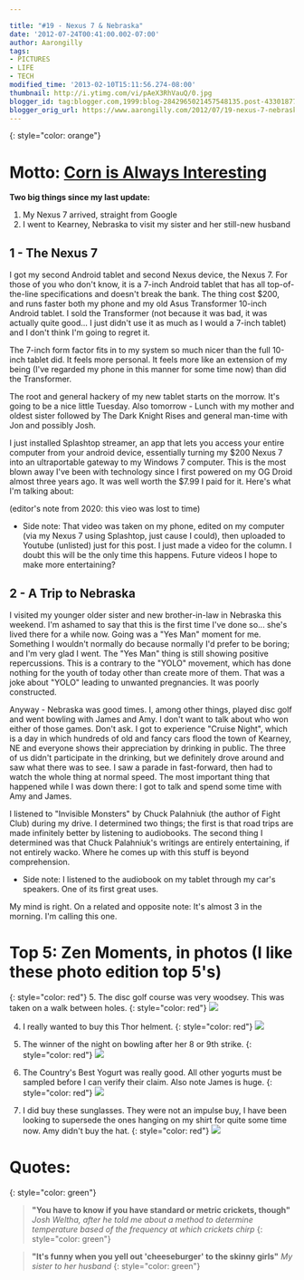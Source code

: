 ```yaml
---

title: "#19 - Nexus 7 & Nebraska"
date: '2012-07-24T00:41:00.002-07:00'
author: Aarongilly
tags:
- PICTURES
- LIFE
- TECH
modified_time: '2013-02-10T15:11:56.274-08:00'
thumbnail: http://i.ytimg.com/vi/pAeX3RhVauQ/0.jpg
blogger_id: tag:blogger.com,1999:blog-2842965021457548135.post-4330187720376223093
blogger_orig_url: https://www.aarongilly.com/2012/07/19-nexus-7-nebraska.html
---
```


{: style="color: orange"}
# Motto: [Corn is Always Interesting](http://www.youtube.com/watch?v=7FWBxVis49M)

**Two big things since my last update:**
1. My Nexus 7 arrived, straight from Google
2. I went to Kearney, Nebraska to visit my sister and her still-new husband

## 1 - The Nexus 7

I got my second Android tablet and second Nexus device, the Nexus 7. For those of you who don't know, it is a 7-inch Android tablet that has all top-of-the-line specifications and doesn't break the bank. The thing cost $200, and runs faster both my phone and my old Asus Transformer 10-inch Android tablet. I sold the Transformer (not because it was bad, it was actually quite good... I just didn't use it as much as I would a 7-inch tablet) and I don't think I'm going to regret it. 

The 7-inch form factor fits in to my system so much nicer than the full 10-inch tablet did. It feels more personal. It feels more like an extension of my being (I've regarded my phone in this manner for some time now) than did the Transformer.

The root and general hackery of my new tablet starts on the morrow. It's going to be a nice little Tuesday. Also tomorrow - Lunch with my mother and oldest sister followed by The Dark Knight Rises and general man-time with Jon and possibly Josh.

I just installed Splashtop streamer, an app that lets you access your entire computer from your android device, essentially turning my $200 Nexus 7 into an ultraportable gateway to my Windows 7 computer. This is the most blown away I've been with technology since I first powered on my OG Droid almost three years ago. It was well worth the $7.99 I paid for it. Here's what I'm talking about:

(editor's note from 2020: this vieo was lost to time)

- Side note: That video was taken on my phone, edited on my computer (via my Nexus 7 using Splashtop, just cause I could), then uploaded to Youtube (unlisted) just for this post. I just made a video for the column. I doubt this will be the only time this happens. Future videos I hope to make more entertaining?

## 2 - A Trip to Nebraska

I visited my younger older sister and new brother-in-law in Nebraska this weekend. I'm ashamed to say that this is the first time I've done so... she's lived there for a while now. Going was a "Yes Man" moment for me. Something I wouldn't normally do because normally I'd prefer to be boring; and I'm very glad I went. The "Yes Man" thing is still showing positive repercussions. This is a contrary to the "YOLO" movement, which has done nothing for the youth of today other than create more of them. That was a joke about "YOLO" leading to unwanted pregnancies. It was poorly constructed.

Anyway - Nebraska was good times. I, among other things, played disc golf and went bowling with James and Amy. I don't want to talk about who won either of those games. Don't ask. I got to experience "Cruise Night", which is a day in which hundreds of old and fancy cars flood the town of Kearney, NE and everyone shows their appreciation by drinking in public. The three of us didn't participate in the drinking, but we definitely drove around and saw what there was to see. I saw a parade in fast-forward, then had to watch the whole thing at normal speed. The most important thing that happened while I was down there: I got to talk and spend some time with Amy and James.

I listened to "Invisible Monsters" by Chuck Palahniuk (the author of Fight Club) during my drive. I determined two things; the first is that road trips are made infinitely better by listening to audiobooks. The second thing I determined was that Chuck Palahniuk's writings are entirely entertaining, if not entirely wacko. Where he comes up with this stuff is beyond comprehension. 
- Side note: I listened to the audiobook on my tablet through my car's speakers. One of its first great uses.

My mind is right.
On a related and opposite note: It's almost 3 in the morning. I'm calling this one.

# Top 5: Zen Moments, in photos (I like these photo edition top 5's)
{: style="color: red"}
5. The disc golf course was very woodsey. This was taken on a walk between holes.
{: style="color: red"}
![](https://lh3.googleusercontent.com/pw/ACtC-3ehR-jgd2qQtf330asqLVmGz58GP9t-9kZMc2x7enFc-gwNM4sy_le1Ane51WLhFGEJrxxn1KnkpPvsNTzE-iA7Rc9H4GsC_EqnbA4K_iuZkgSYHK9kE55Ae00X3caCAm8uFPyvrUd1rjfsSeDQ_0kKcA=w640-h480-no?authuser=0)

4. I really wanted to buy this Thor helment.
{: style="color: red"}
![](https://lh3.googleusercontent.com/pw/ACtC-3cW4FhwRtQ7EBzM48CYADCNYwI5S11hDhj-Hp4v4KKG1l5YZ3ZfJIEAtlD5Zg8otx1ZzREUbjd9r-hRvufYWbBsZ9_Wq82ttR1E_MmmChMZXojWtcdxLcSVdcfQFWKtuRJl-RC0PMmtAVrN6XgHfOehbg=w480-h640-no?authuser=0)

3. The winner of the night on bowling after her 8 or 9th strike.
{: style="color: red"}
![](https://lh3.googleusercontent.com/pw/ACtC-3f02KMxUDkeX76WHFoYre_GFghK02AHWZH1DbfGzAl48174kVrQZvh-6YJXW3CDfQtC7VfC0F50uPKiBCZa2LImjA-f1dbIHQMs32-YdJM3OedM4dE0_xmp4Bpvx1H0FdVN0Ba7Qon4VpVcqm_kCCR4jw=w480-h640-no?authuser=0)

2. The Country's Best Yogurt was really good. All other yogurts must be sampled before I can verify their claim. Also note James is huge.
{: style="color: red"}
![](https://lh3.googleusercontent.com/pw/ACtC-3fN_VARqNFWB4Rld6sgCpMV-AQpRV8gVcG60goGr8CP_24Iz4Cr5SzUALMgaKInxZMKozCejTPU7X7jaQsFT87B8uEIAHdXFCqwQLttAwdTwERRzOnM4TLJmD_X61Ye8wcFMFDg0k-PveEUzCflkq6SQg=w480-h640-no?authuser=0)

1. I did buy these sunglasses. They were not an impulse buy, I have been looking to supersede the ones hanging on my shirt for quite some time now. Amy didn't buy the hat.
{: style="color: red"}
![](https://lh3.googleusercontent.com/pw/ACtC-3e7-ER0o9ACVcdAR8Tq2fce8Q8Dv6Q-gANg4LY44S-Wl1jCfpxGKDi5_0CDCtoC44QxHTMZLZLFIU_g9Q-UayMTax6kptpdNLDHztsGseyDJ2L_yCSqS6evsu8eAKmdy_TpRyF6kOp2JqIqB1e4QviHdw=w480-h640-no?authuser=0)

# Quotes:
{: style="color: green"}
> **"You have to know if you have standard or metric crickets, though"**
<cite>Josh Weltha, after he told me about a method to determine temperature based of the frequency at which crickets chirp</cite>
{: style="color: green"}

> **"It's funny when you yell out 'cheeseburger' to the skinny girls"**
<cite>My sister to her husband</cite>
{: style="color: green"}
